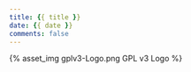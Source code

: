 ```yaml
---
title: {{ title }}
date: {{ date }}
comments: false
---
```



{% asset_img gplv3-Logo.png GPL v3 Logo %}
